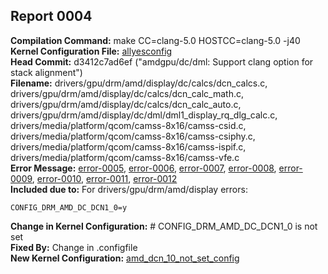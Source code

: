 ## Report 0004 #  
**Compilation Command:** make CC=clang-5.0 HOSTCC=clang-5.0 -j40  
**Kernel Configuration File:** [allyesconfig](../config-files/allyesconfig)  
**Head Commit:** d3412c7ad6ef ("amdgpu/dc/dml: Support clang option for stack alignment")  
**Filename:** drivers/gpu/drm/amd/display/dc/calcs/dcn_calcs.c,  drivers/gpu/drm/amd/display/dc/calcs/dcn_calc_math.c,  drivers/gpu/drm/amd/display/dc/calcs/dcn_calc_auto.c,  drivers/gpu/drm/amd/display/dc/dml/dml1_display_rq_dlg_calc.c, drivers/media/platform/qcom/camss-8x16/camss-csid.c, drivers/media/platform/qcom/camss-8x16/camss-csiphy.c, drivers/media/platform/qcom/camss-8x16/camss-ispif.c, drivers/media/platform/qcom/camss-8x16/camss-vfe.c  
**Error Message:** [error-0005](../error-files/error0005.md), [error-0006](../error-files/error0006.md), [error-0007](../error-files/error0007.md), [error-0008](../error-files/error0008.md), [error-0009](../error-files/error0009.md), [error-0010](../error-files/error0010.md), [error-0011](../error-files/error0011.md), [error-0012](../error-files/error0012.md)  
**Included due to:**
For drivers/gpu/drm/amd/display errors:  
```
CONFIG_DRM_AMD_DC_DCN1_0=y  
```  
**Change in Kernel Configuration:** # CONFIG_DRM_AMD_DC_DCN1_0 is not set  
**Fixed By:** Change in .configfile  
**New Kernel Configuration:**  [amd_dcn_10_not_set_config](../config-files/amd_dcn_10_not_set_config)  

